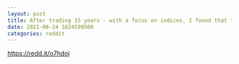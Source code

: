 ```yaml
--- 
layout: post 
title: After trading 15 years - with a focus on indices, I found that the following rules kept my accounts alive for a decade. 1. Mark up S/R on the daily and hourly charts 2. Check the 200 Ema on the hourly chart and only enter in that direction 3. The ideal entry is when the rsi goes over 50 for long 
date: 2021-06-24 1624599509 
categories: reddit 
--- 
```

https://redd.it/o7hdoj